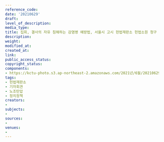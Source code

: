 ```yaml
---
reference_code: 
date: '20210629'
draft: 
level_of_description: 
media_type: 
title: 집회, 결사의 자유 침해하는 감염병 예방법, 서울시 고시 헌법재판소 헌법소원 청구 기자회견
description: 
weight: 
modified_at: 
created_at: 
link: 
public_access_status: 
copyright_status: 
components:
- https://kctu-photo.s3.ap-northeast-2.amazonaws.com/2021년/6월/20210629-집회,+결사의+자유+침해하는+감염병+예방법,+서울시+고시+헌법재판소+헌법소원+청구+기자회견_헌법재판소_기자회견_노조탄압_정치정책/_1D20077.jpg
tags:
- 헌법재판소
- 기자회견
- 노조탄압
- 정치정책
creators:
- 
subjects:
- 
sources:
- 
venues:
- 
---
```

